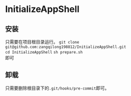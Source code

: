 # InitializeAppShell

## 安装  
只需要在项目根目录运行。
`git clone git@github.com:zangqilong198812/InitializeAppShell.git`  
`cd InitializeAppShell`
`sh prepare.sh`  
即可

## 卸载  
只需要删除根目录下的`.git/hooks/pre-commit`即可。
